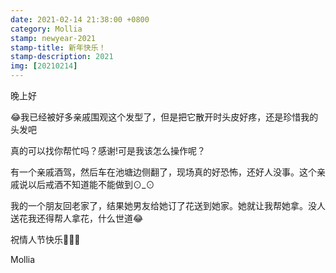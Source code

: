 ```yaml
---
date: 2021-02-14 21:38:00 +0800
category: Mollia
stamp: newyear-2021
stamp-title: 新年快乐！
stamp-description: 2021
img: [20210214]
---
```


晚上好

😂我已经被好多亲戚围观这个发型了，但是把它散开时头皮好疼，还是珍惜我的头发吧

真的可以找你帮忙吗？感谢!可是我该怎么操作呢？

有一个亲戚酒驾，然后车在池塘边侧翻了，现场真的好恐怖，还好人没事。这个亲戚说以后戒酒不知道能不能做到⊙_⊙

我的一个朋友回老家了，结果她男友给她订了花送到她家。她就让我帮她拿。没人送花我还得帮人拿花，什么世道😂

祝情人节快乐🌹🌹🌹

Mollia